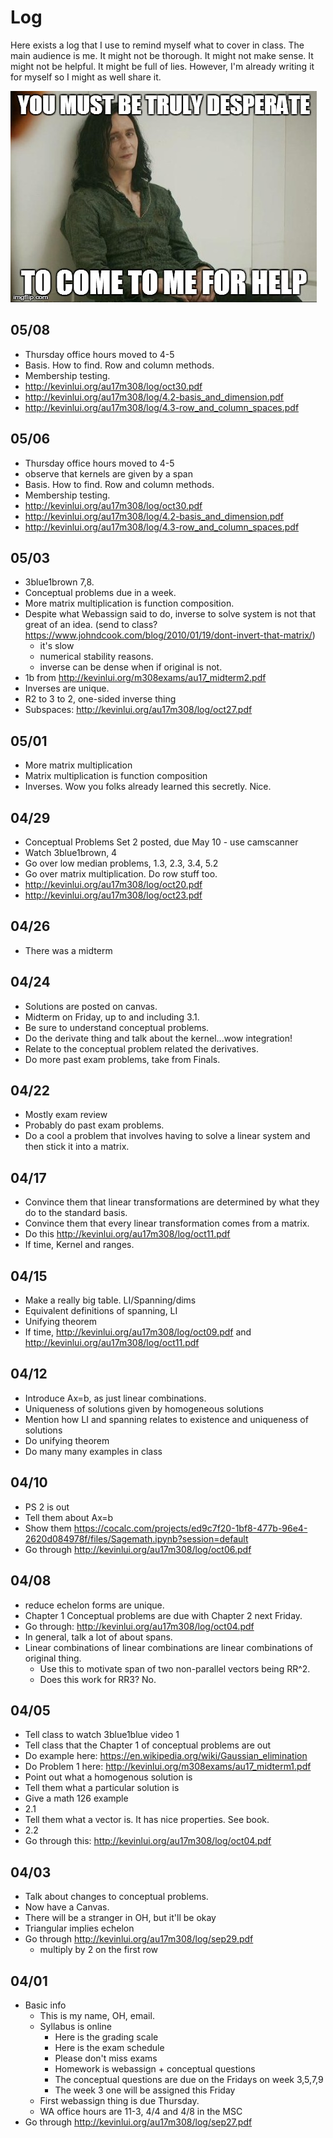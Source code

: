 # Log

Here exists a log that I use to remind myself what to cover in class. The main
audience is me. It might not be thorough. It might not make sense. It might not
be helpful. It might be full of lies. However, I'm already writing it for
myself so I might as well share it.

![](./loki.jpg)

## 05/08
- Thursday office hours moved to 4-5
- Basis. How to find. Row and column methods.
- Membership testing.
- <http://kevinlui.org/au17m308/log/oct30.pdf>
- <http://kevinlui.org/au17m308/log/4.2-basis_and_dimension.pdf>
- <http://kevinlui.org/au17m308/log/4.3-row_and_column_spaces.pdf>

## 05/06

- Thursday office hours moved to 4-5
- observe that kernels are given by a span
- Basis. How to find. Row and column methods.
- Membership testing.
- <http://kevinlui.org/au17m308/log/oct30.pdf>
- <http://kevinlui.org/au17m308/log/4.2-basis_and_dimension.pdf>
- <http://kevinlui.org/au17m308/log/4.3-row_and_column_spaces.pdf>

## 05/03

- 3blue1brown 7,8.
- Conceptual problems due in a week.
- More matrix multiplication is function composition.
- Despite what Webassign said to do, inverse to solve system is not that great
  of an idea. (send to class?
  <https://www.johndcook.com/blog/2010/01/19/dont-invert-that-matrix/>)
  - it's slow
  - numerical stability reasons.
  - inverse can be dense when if original is not.
- 1b from <http://kevinlui.org/m308exams/au17_midterm2.pdf>
- Inverses are unique.
- R2 to 3 to 2, one-sided inverse thing
- Subspaces: http://kevinlui.org/au17m308/log/oct27.pdf

## 05/01

- More matrix multiplication
- Matrix multiplication is function composition
- Inverses. Wow you folks already learned this secretly. Nice.

## 04/29

- Conceptual Problems Set 2 posted, due May 10 - use camscanner
- Watch 3blue1brown, 4
- Go over low median problems, 1.3, 2.3, 3.4, 5.2 
- Go over matrix multiplication. Do row stuff too.
- <http://kevinlui.org/au17m308/log/oct20.pdf>
- <http://kevinlui.org/au17m308/log/oct23.pdf>

## 04/26

- There was a midterm

## 04/24

- Solutions are posted on canvas. 
- Midterm on Friday, up to and including 3.1. 
- Be sure to understand conceptual problems.
- Do the derivate thing and talk about the kernel...wow integration!
- Relate to the conceptual problem related the derivatives. 
- Do more past exam problems, take from Finals.

## 04/22

- Mostly exam review
- Probably do past exam problems.
- Do a cool a problem that involves having to solve a linear system and then
  stick it into a matrix. 

## 04/17

- Convince them that linear transformations are determined by what they do to
  the standard basis.
- Convince them that every linear transformation comes from a matrix.
- Do this <http://kevinlui.org/au17m308/log/oct11.pdf>
- If time, Kernel and ranges.


## 04/15

- Make a really big table. LI/Spanning/dims
- Equivalent definitions of spanning, LI
- Unifying theorem
- If time, <http://kevinlui.org/au17m308/log/oct09.pdf> and
  <http://kevinlui.org/au17m308/log/oct11.pdf>

## 04/12

- Introduce Ax=b, as just linear combinations.
- Uniqueness of solutions given by homogeneous solutions
- Mention how LI and spanning relates to existence and uniqueness of solutions
- Do unifying theorem
- Do many many examples in class

## 04/10

- PS 2 is out
- Tell them about Ax=b
- Show them
  <https://cocalc.com/projects/ed9c7f20-1bf8-477b-96e4-2620d084978f/files/Sagemath.ipynb?session=default> 
- Go through <http://kevinlui.org/au17m308/log/oct06.pdf>

## 04/08

- reduce echelon forms are unique.
- Chapter 1 Conceptual problems are due with Chapter 2 next Friday.
- Go through: <http://kevinlui.org/au17m308/log/oct04.pdf>
- In general, talk a lot of about spans.
- Linear combinations of linear combinations are linear combinations of
  original thing.
  - Use this to motivate span of two non-parallel vectors being RR^2.
  - Does this work for RR3? No.


## 04/05

- Tell class to watch 3blue1blue video 1
- Tell class that the Chapter 1 of conceptual problems are out
- Do example here: <https://en.wikipedia.org/wiki/Gaussian_elimination>
- Do Problem 1 here: <http://kevinlui.org/m308exams/au17_midterm1.pdf>
- Point out what a homogenous solution is
- Tell them what a particular solution is
- Give a math 126 example
- 2.1
- Tell them what a vector is. It has nice properties. See book.
- 2.2
- Go through this: <http://kevinlui.org/au17m308/log/oct04.pdf>

## 04/03

- Talk about changes to conceptual problems.
- Now have a Canvas.
- There will be a stranger in OH, but it'll be okay
- Triangular implies echelon
- Go through <http://kevinlui.org/au17m308/log/sep29.pdf>
    - multiply by 2 on the first row

## 04/01

- Basic info
    - This is my name, OH, email.
    - Syllabus is online
        - Here is the grading scale
        - Here is the exam schedule
        - Please don't miss exams
        - Homework is webassign + conceptual questions
        - The conceptual questions are due on the Fridays on week 3,5,7,9
        - The week 3 one will be assigned this Friday
    - First webassign thing is due Thursday.
    - WA office hours are 11-3, 4/4 and 4/8 in the MSC
- Go through <http://kevinlui.org/au17m308/log/sep27.pdf>
